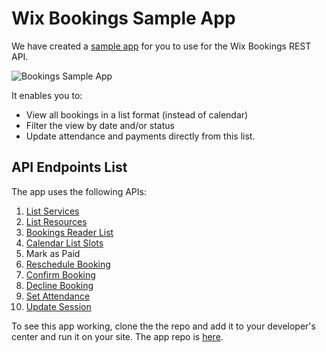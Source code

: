 # Wix Bookings Sample App

We have created a [sample app](https://github.com/DecorWeb/Wix) for you to use for the Wix Bookings REST API.  

![Bookings Sample App](../../media/wix-bookings-sample-app.gif)

It enables you to:
* View all bookings in a list format (instead of calendar)
* Filter the view by date and/or status
* Update attendance and payments directly from this list.

##  API Endpoints List
The app uses the following APIs:

<!-- Mark as Paid  is not in public docs - will it work? -->

1. [List Services](https://dev.wix.com/api/rest/wix-bookings/services/service/list-services)
1. [List Resources](https://dev.wix.com/api/rest/wix-bookings/resources/list-resources)
1. [Bookings Reader List](https://dev.wix.com/api/rest/wix-bookings/bookings/bookings-reader/list)
1. [Calendar List Slots](https://dev.wix.com/api/rest/wix-bookings/calendar/list-slots)
1. Mark as Paid
1. [Reschedule Booking](https://dev.wix.com/api/rest/wix-bookings/bookings/bookings/reschedule-booking)
1. [Confirm Booking](https://dev.wix.com/api/rest/wix-bookings/bookings/bookings/confirm-booking)
1. [Decline Booking](https://dev.wix.com/api/rest/wix-bookings/bookings/bookings/decline-booking)
1. [Set Attendance](https://dev.wix.com/api/rest/wix-bookings/bookings/bookings/set-attendance)
1. [Update Session](https://dev.wix.com/api/rest/wix-bookings/schedules-and-sessions/session/update-session)


To see this app working, clone the the repo and add it to your developer's center and run it on your site. The app repo is [here](https://github.com/DecorWeb/Wix).
